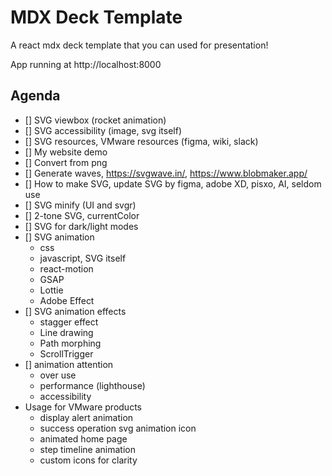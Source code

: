 # MDX Deck Template

A react mdx deck template that you can used for presentation!

App running at http://localhost:8000

## Agenda

- [] SVG viewbox (rocket animation)
- [] SVG accessibility (image, svg itself)
- [] SVG resources, VMware resources (figma, wiki, slack)
- [] My website demo
- [] Convert from png
- [] Generate waves, https://svgwave.in/, https://www.blobmaker.app/
- [] How to make SVG, update SVG by figma, adobe XD, pisxo, AI, seldom use <rect> <circle>
- [] SVG minify (UI and svgr)
- [] 2-tone SVG, currentColor
- [] SVG for dark/light modes
- [] SVG animation
  - css
  - javascript, SVG itself
  - react-motion
  - GSAP
  - Lottie
  - Adobe Effect
- [] SVG animation effects
  - stagger effect
  - Line drawing
  - Path morphing
  - ScrollTrigger
- [] animation attention
  - over use
  - performance (lighthouse)
  - accessibility
- Usage for VMware products
  - display alert animation
  - success operation svg animation icon
  - animated home page
  - step timeline animation
  - custom icons for clarity
